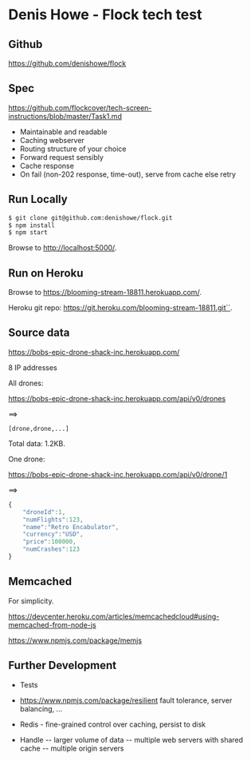 # Denis Howe - Flock tech test

## Github

<https://github.com/denishowe/flock>

## Spec

<https://github.com/flockcover/tech-screen-instructions/blob/master/Task1.md>

- Maintainable and readable
- Caching webserver
- Routing structure of your choice
- Forward request sensibly
- Cache response
- On fail (non-202 response, time-out), serve from cache else retry

## Run Locally

```sh
$ git clone git@github.com:denishowe/flock.git
$ npm install
$ npm start
```

Browse to <http://localhost:5000/>.

## Run on Heroku

Browse to <https://blooming-stream-18811.herokuapp.com/>.

Heroku git repo: https://git.heroku.com/blooming-stream-18811.git``.

## Source data

https://bobs-epic-drone-shack-inc.herokuapp.com/

8 IP addresses

All drones:

<https://bobs-epic-drone-shack-inc.herokuapp.com/api/v0/drones>

==>

```[drone,drone,...]```

Total data: 1.2KB.

One drone:

<https://bobs-epic-drone-shack-inc.herokuapp.com/api/v0/drone/1>

==>

```javascript
{
    "droneId":1,
    "numFlights":123,
    "name":"Retro Encabulator",
    "currency":"USD",
    "price":100000,
    "numCrashes":123
}
```

## Memcached

For simplicity.

<https://devcenter.heroku.com/articles/memcachedcloud#using-memcached-from-node-js>

<https://www.npmjs.com/package/memjs>

## Further Development

- Tests

- <https://www.npmjs.com/package/resilient>
  fault tolerance, server balancing, ...

- Redis - fine-grained control over caching, persist to disk

- Handle
  -- larger volume of data
  -- multiple web servers with shared cache
  -- multiple origin servers
